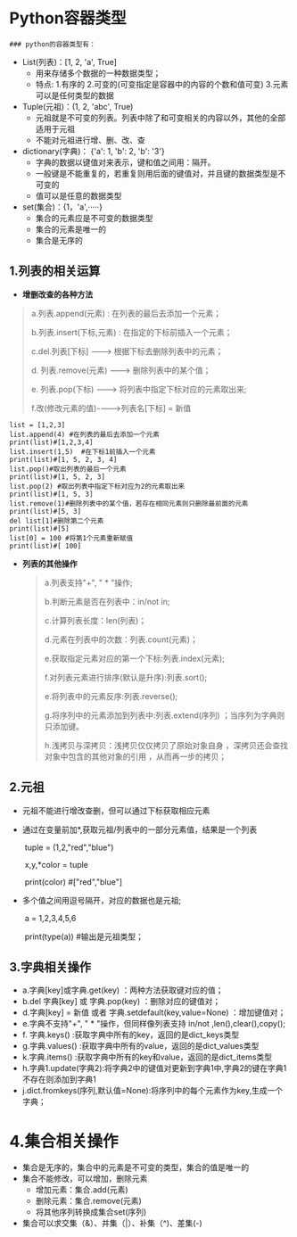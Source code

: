 #                    Python容器类型

    ### python的容器类型有：

* List(列表)：[1, 2, 'a', True]
  * 用来存储多个数据的一种数据类型；
  * 特点: 1.有序的  2.可变的(可变指定是容器中的内容的个数和值可变)  3.元素可以是任何类型的数据
* Tuple(元祖)：(1, 2, 'abc', True)
  * 元祖就是不可变的列表。列表中除了和可变相关的内容以外，其他的全部适用于元祖
  * 不能对元祖进行增、删、改、查
* dictionary(字典)： {'a': 1, 'b': 2, 'b': '3'} 
  * 字典的数据以键值对来表示，键和值之间用：隔开。
  * 一般键是不能重复的，若重复则用后面的键值对，并且键的数据类型是不可变的
  * 值可以是任意的数据类型
* set(集合)：{1，'a',·····}
  * 集合的元素应是不可变的数据类型
  * 集合的元素是唯一的
  * 集合是无序的

## 1.列表的相关运算

* **增删改查的各种方法**

> a.列表.append(元素) : 在列表的最后去添加一个元素；
>
> b.列表.insert(下标,元素) : 在指定的下标前插入一个元素；
>
> c.del.列表[下标]  ---> 根据下标去删除列表中的元素；
>
> d. 列表.remove(元素) ---> 删除列表中的某个值；
>
> e. 列表.pop(下标)  ---> 将列表中指定下标对应的元素取出来;
>
> f.改(修改元素的值)---->列表名[下标] = 新值

```
list = [1,2,3]
list.append(4) #在列表的最后去添加一个元素
print(list)#[1,2,3,4]
list.insert(1,5)  #在下标1前插入一个元素
print(list)#[1, 5, 2, 3, 4]
list.pop()#取出列表的最后一个元素
print(list)#[1, 5, 2, 3]
list.pop(2) #取出列表中指定下标对应为2的元素取出来
print(list)#[1, 5, 3]
list.remove(1)#删除列表中的某个值，若存在相同元素则只删除最前面的元素
print(list)#[5, 3]
del list[1]#删除第二个元素
print(list)#[5]
list[0] = 100 #将第1个元素重新赋值
print(list)#[ 100]
```

* **列表的其他操作**

  > a.列表支持"+", " * "操作;
  >
  > b.判断元素是否在列表中：in/not in;
  >
  > c.计算列表长度：len(列表)；
  >
  > d.元素在列表中的次数：列表.count(元素)；
  >
  > e.获取指定元素对应的第一个下标:列表.index(元素);
  >
  > f.对列表元素进行排序(默认是升序):列表.sort();
  >
  > e.将列表中的元素反序:列表.reverse();
  >
  > g.将序列中的元素添加到列表中:列表.extend(序列) ；当序列为字典则只添加键。
  >
  > h.浅拷贝与深拷贝：浅拷贝仅仅拷贝了原始对象自身 ，深拷贝还会查找对象中包含的其他对象的引用 ，从而再一步的拷贝；

## 2.元祖

* 元祖不能进行增改查删，但可以通过下标获取相应元素

* 通过在变量前加*,获取元祖/列表中的一部分元素值，结果是一个列表

  ​      tuple = (1,2,"red","blue")

  ​       x,y,*color = tuple

  ​        print(color)           #["red","blue"]

* 多个值之间用逗号隔开，对应的数据也是元祖;

  ​         a = 1,2,3,4,5,6  

  ​          print(type(a))  #输出是元祖类型；

## 3.字典相关操作

* a.字典[key]或字典.get(key) ：两种方法获取键对应的值；
* b.del 字典[key] 或 字典.pop(key)  ：删除对应的键值对；
* d.字典[key] = 新值 或者 字典.setdefault(key,value=None)   ：增加键值对；
* e.字典不支持"+", " * "操作，但同样像列表支持 in/not ,len(),clear(),copy();
* f. 字典.keys()           :获取字典中所有的key，返回的是dict_keys类型
* g.字典.values()        :获取字典中所有的value，返回的是dict_values类型
* k.字典.items()          :获取字典中所有的key和value，返回的是dict_items类型
* h.字典1.update(字典2):将字典2中的键值对更新到字典1中,字典2的键在字典1不存在则添加到字典1
* j.dict.fromkeys(序列,默认值=None):将序列中的每个元素作为key,生成一个字典；





# 4.集合相关操作

* 集合是无序的，集合中的元素是不可变的类型，集合的值是唯一的
* 集合不能修改，可以增加，删除元素
  *    增加元素：集合.add(元素)
  *    删除元素：集合.remove(元素)
  * 将其他序列转换成集合set(序列)
* 集合可以求交集（&）、并集（|）、补集（^)、差集(-)